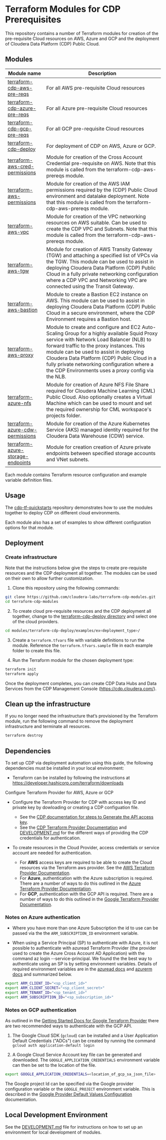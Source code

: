 # Terraform Modules for CDP Prerequisites

This repository contains a number of Terraform modules for creation of the pre-requisite Cloud resources on AWS, Azure and GCP and the deployment of Cloudera Data Platform (CDP) Public Cloud.

## Modules

| Module name | Description |
| ----------- | ----------- |
| [terraform-cdp-aws-pre-reqs](modules/terraform-cdp-aws-pre-reqs/README.md) | For all AWS pre-requisite Cloud resources |
| [terraform-cdp-azure-pre-reqs](modules/terraform-cdp-azure-pre-reqs/README.md) | For all Azure pre-requisite Cloud resources |
| [terraform-cdp-gcp-pre-reqs](modules/terraform-cdp-gcp-pre-reqs/README.md) | For all GCP pre-requisite Cloud resources |
| [terraform-cdp-deploy](modules/terraform-cdp-deploy/README.md) | For deployment of CDP on AWS, Azure or GCP. |
| [terraform-aws-cred-permissions](modules/terraform-aws-cred-permissions/README.md) | Module for creation of the Cross Account Credential pre-requisite on AWS. Note that this module is called from the terraform-cdp-aws-prereqs module. |
| [terraform-aws-permissions](modules/terraform-aws-permissions/README.md) | Module for creation of the AWS IAM permissions required by the (CDP) Public Cloud environment and datalake deployment. Note that this module is called from the terraform-cdp-aws-prereqs module. |
| [terraform-aws-vpc](modules/terraform-aws-vpc/README.md) | Module for creation of the VPC networking resources on AWS suitable. Can be used to create the CDP VPC and Subnets. Note that this module is called from the terraform-cdp-aws-prereqs module. |
| [terraform-aws-tgw](modules/terraform-aws-tgw/README.md) | Module for creation of AWS Transity Gateway (TGW) and attaching a specified list of VPCs via the TGW. This module can be used to assist in deploying Cloudera Data Platform (CDP) Public Cloud in a fully private networking configuration where a CDP VPC and Networking VPC are connected using the Transit Gateway. |
| [terraform-aws-bastion](modules/terraform-aws-bastion/README.md) | Module to create a Bastion EC2 instance on AWS. This module can be used to assist in deploying Cloudera Data Platform (CDP) Public Cloud in a secure environment, where the CDP Environment requires a Bastion host. |
| [terraform-aws-proxy](modules/terraform-aws-proxy/README.md) | Module to create and configure and EC2 Auto-Scaling Group for a highly available Squid Proxy service with Network Load Balancer (NLB) to forward traffic to the proxy instances. This module can be used to assist in deploying Cloudera Data Platform (CDP) Public Cloud in a fully private networking configuration where a the CDP Environments uses a proxy config via the NLB. |
| [terraform-azure-nfs](modules/terraform-azure-nfs/README.md) | Module for creation of Azure NFS File Share required for Cloudera Machine Learning (CML) Public Cloud. Also optionally creates a Virtual Machine which can be used to mount and set the required ownership for CML workspace's projects folder.|
| [terraform-azure-cdw-permissions](modules/terraform-azure-cdw-permissions/README.md) | Module for creation of the Azure Kubernetes Service (AKS) managed identity required for the Cloudera Data Warehouse (CDW) service.|
| [terraform-azure-storage-endpoints](modules/terraform-azure-storage-endpoints/README.md) | Module for creation creation of Azure private endpoints between specified storage accounts and VNet subnets.|

Each module contains Terraform resource configuration and example variable definition files.

## Usage

The [cdp-tf-quickstarts](https://github.com/cloudera-labs/cdp-tf-quickstarts) repository demonstrates how to use the modules together to deploy CDP on different cloud environments.

Each module also has a set of examples to show different configuration options for that module.

## Deployment

### Create infrastructure

Note that the instructions below give the steps to create pre-requisite resources and the CDP deployment all together. The modules can be used on their own to allow further customization.

1. Clone this repository using the following commands:

```bash
git clone https://github.com/cloudera-labs/terraform-cdp-modules.git
cd terraform-cdp-modules
```

2. To create cloud pre-requisite resources and the CDP deployment all together, change to the [terraform-cdp-deploy directory](./modules/terraform-cdp-deploy) and select one of the cloud providers.

```bash
cd modules/terraform-cdp-deploy/examples/ex<deployment_type>/
```

3. Create a `terraform.tfvars` file with variable definitions to run the module. Reference the `terraform.tfvars.sample` file in each example folder to create this file.

4. Run the Terraform module for the chosen deployment type:

```bash
terraform init
terraform apply
```

Once the deployment completes, you can create CDP Data Hubs and Data Services from the CDP Management Console (https://cdp.cloudera.com/).

## Clean up the infrastructure

If you no longer need the infrastructure that’s provisioned by the Terraform module, run the following command to remove the deployment infrastructure and terminate all resources.

```bash
terraform destroy
```

## Dependencies

To set up CDP via deployment automation using this guide, the following dependencies must be installed in your local environment:

* Terraform can be installed by following the instructions at https://developer.hashicorp.com/terraform/downloads

Configure Terraform Provider for AWS, Azure or GCP

* Configure the Terraform Provider for CDP with access key ID and private key by dowloading or creating a CDP configuation file.
  * See the [CDP documentation for steps to Generate the API access key](https://docs.cloudera.com/cdp-public-cloud/cloud/cli/topics/mc-cli-generating-an-api-access-key.html).
  * See the [CDP Terraform Provider Documentation](https://registry.terraform.io/providers/cloudera/cdp/latest/docs#authentication) and [DEVELOPMENT.md](./DEVELOPMENT.md) for the different ways of providing the CDP credentials for authentication.
  
* To create resources in the Cloud Provider, access credentials or service account are needed for authentication.
  * For **AWS** access keys are required to be able to create the Cloud resources via the Terraform aws provider. See the [AWS Terraform Provider Documentation](https://registry.terraform.io/providers/hashicorp/aws/latest/docs#authentication-and-configuration).
  * For **Azure**, authentication with the Azure subscription is required. There are a number of ways to do this outlined in the [Azure Terraform Provider Documentation](https://registry.terraform.io/providers/hashicorp/azurerm/latest/docs#authenticating-to-azure).
  * For **GCP**, authentication with the GCP API is required. There are a number of ways to do this outlined in the [Google Terraform Provider Documentation](https://registry.terraform.io/providers/hashicorp/google/latest/docs/guides/provider_reference#authentication).

### Notes on Azure authentication

* Where you have more than one Azure Subscription the id to use can be passed via the the `ARM_SUBSCRIPTION_ID` environment variable.

* When using a Service Principal (SP) to authenticate with Azure, it is not possible to authenticate with azuread Terraform Provider (the provider used to create the Azure Cross Account AD Application) with the command az login --service-principal. We found the the best way to authenticate using an SP is by setting environment variables. Details of required environment variables are in the [azuread docs](https://registry.terraform.io/providers/hashicorp/azuread/latest/docs/guides/service_principal_client_secret#environment-variables) and [azurerm docs](https://registry.terraform.io/providers/hashicorp/azurerm/latest/docs/guides/service_principal_client_secret#configuring-the-service-principal-in-terraform) and summarized below.
```bash
export ARM_CLIENT_ID="<sp_client_id>"
export ARM_CLIENT_SECRET="<sp_client_secret>"
export ARM_TENANT_ID="<sp_tenant_id>"
export ARM_SUBSCRIPTION_ID="<sp_subscription_id>" 
```

### Notes on GCP authentication

As outlined in the [Getting Started Docs for Google Terraform Provider](https://registry.terraform.io/providers/hashicorp/google/latest/docs/guides/getting_started#adding-credentials) there are two recommended ways to authenticate with the GCP API.

1. The Google Cloud SDK (`gcloud`) can be installed and a User Application Default Credentials ("ADCs") can be created by running the command `gcloud auth application-default login`

2. A Google Cloud Service Account key file can be generated and downloaded. The `GOOGLE_APPLICATION_CREDENTIALS` environment variable can then be set to the location of the file.
```bash
export GOOGLE_APPLICATION_CREDENTIALS=<location_of_gcp_sa_json_file>
```

The Google project Id can be specified via the Google provider configuration variable or the `GOOGLE_PROJECT` environment variable. This is described in the [Google Provider Default Values Configuration](https://registry.terraform.io/providers/hashicorp/google/latest/docs/guides/provider_reference#provider-default-values-configuration) documentation.

## Local Development Environment

See the [DEVELOPMENT.md](./DEVELOPMENT.md) file for instructions on how to set up an environment for local development of modules.